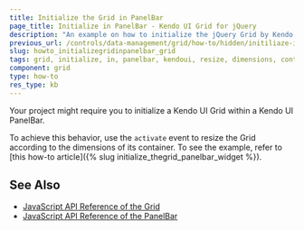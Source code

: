 ```yaml
---
title: Initialize the Grid in PanelBar
page_title: Initialize in PanelBar - Kendo UI Grid for jQuery
description: "An example on how to initialize the jQuery Grid by Kendo UI inside a PanelBar widget by resizing it according to the dimensions of its container."
previous_url: /controls/data-management/grid/how-to/hidden/initiliaze-in-panelbar
slug: howto_initializegridinpanelbar_grid
tags: grid, initialize, in, panelbar, kendoui, resize, dimensions, container
component: grid
type: how-to
res_type: kb
---
```


Your project might require you to initialize a Kendo UI Grid within a Kendo UI PanelBar.

To achieve this behavior, use the `activate` event to resize the Grid according to the dimensions of its container. To see the example, refer to [this how-to article]({% slug initialize_thegrid_panelbar_widget %}).

## See Also

* [JavaScript API Reference of the Grid](/api/javascript/ui/grid)
* [JavaScript API Reference of the PanelBar](/api/javascript/ui/panelbar)
